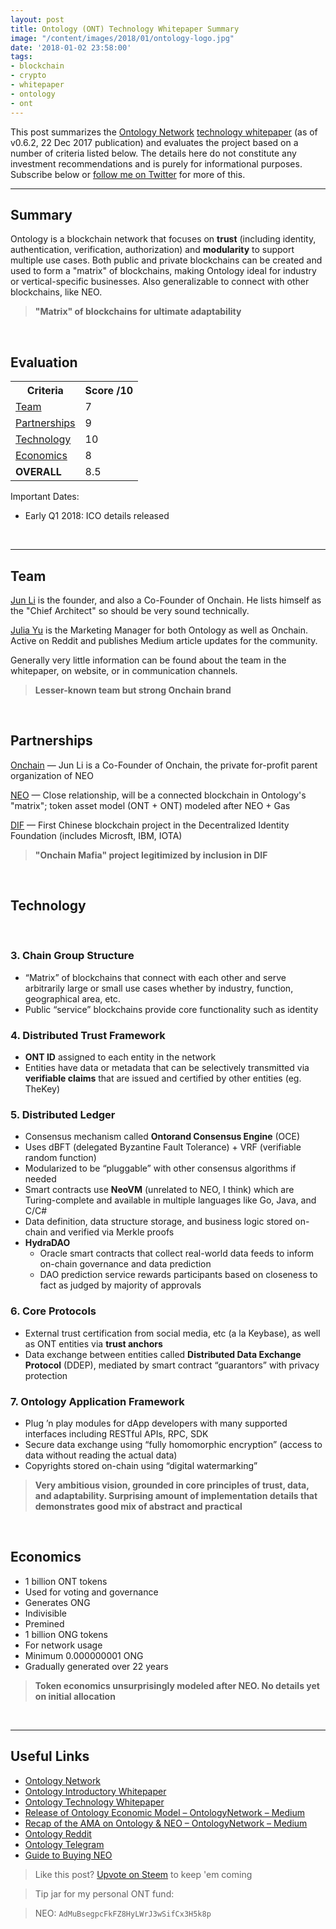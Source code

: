 ```yaml
---
layout: post
title: Ontology (ONT) Technology Whitepaper Summary
image: "/content/images/2018/01/ontology-logo.jpg"
date: '2018-01-02 23:58:00'
tags:
- blockchain
- crypto
- whitepaper
- ontology
- ont
---
```


This post summarizes the [Ontology Network](https://ont.io/) [technology whitepaper](https://ont.io/static/wp/Ontology-technology-white-paper-EN.pdf) (as of v0.6.2, 22 Dec 2017 publication) and evaluates the project based on a number of criteria listed below. The details here do not constitute any investment recommendations and is purely for informational purposes. Subscribe below or [follow me on Twitter](https://twitter.com/tonyin) for more of this.

---

## Summary

Ontology is a blockchain network that focuses on **trust** (including identity, authentication, verification, authorization) and **modularity** to support multiple use cases. Both public and private blockchains can be created and used to form a "matrix" of blockchains, making Ontology ideal for industry or vertical-specific businesses. Also generalizable to connect with other blockchains, like NEO.

> **"Matrix" of blockchains for ultimate adaptability**

<br />

## Evaluation

<table>
<tr><th><strong>Criteria</strong></th><th><strong>Score /10</strong></th></tr>
<tr><td><a href="#team">Team</a></td><td>7</td></tr>
<tr><td><a href="#partnerships">Partnerships</a></td><td>9</td></tr>
<tr><td><a href="#technology">Technology</a></td><td>10</td></tr>
<tr><td><a href="#economics">Economics</a></td><td>8</td></tr>
<tr><td><strong>OVERALL</strong></td><td>8.5</td></tr>
</table>

Important Dates:

* Early Q1 2018: ICO details released

<br />

---

## Team

[Jun Li](https://www.linkedin.com/in/jun-li-58950069/) is the founder, and also a Co-Founder of Onchain. He lists himself as the "Chief Architect" so should be very sound technically.

[Julia Yu](https://www.linkedin.com/in/julia-yu-557389b6/) is the Marketing Manager for both Ontology as well as Onchain. Active on Reddit and publishes Medium article updates for the community.

Generally very little information can be found about the team in the whitepaper, on website, or in communication channels.

> **Lesser-known team but strong Onchain brand**

<br />

## Partnerships

[Onchain](http://www.onchain.com/en-us/) — Jun Li is a Co-Founder of Onchain, the private for-profit parent organization of NEO

[NEO](http://neo.org/) — Close relationship, will be a connected blockchain in Ontology's "matrix"; token asset model (ONT + ONT) modeled after NEO + Gas

[DIF](http://identity.foundation/) — First Chinese blockchain project in the Decentralized Identity Foundation (includes Microsft, IBM, IOTA)

> **"Onchain Mafia" project legitimized by inclusion in DIF**

<br />

## Technology

<br />

### 3. Chain Group Structure
* “Matrix” of blockchains that connect with each other and serve arbitrarily large or small use cases whether by industry, function, geographical area, etc.
* Public “service”  blockchains provide core functionality such as identity

### 4. Distributed Trust Framework
* **ONT ID** assigned to each entity in the network
* Entities have data or metadata that can be selectively transmitted via **verifiable claims** that are issued and certified by other entities (eg. TheKey)

### 5. Distributed Ledger
* Consensus mechanism called **Ontorand Consensus Engine** (OCE)
* Uses dBFT (delegated Byzantine Fault Tolerance) + VRF (verifiable random function)
* Modularized to be “pluggable” with other consensus algorithms if needed
* Smart contracts use **NeoVM** (unrelated to NEO, I think) which are Turing-complete and available in multiple languages like Go, Java, and C/C#
* Data definition, data structure storage, and business logic stored on-chain and verified via Merkle proofs
* **HydraDAO**
	* Oracle smart contracts that collect real-world data feeds to inform on-chain governance and data prediction
	* DAO prediction service rewards participants based on closeness to fact as judged by majority of approvals

### 6. Core Protocols
* External trust certification from social media, etc (a la Keybase), as well as ONT entities via **trust anchors**
* Data exchange between entities called **Distributed Data Exchange Protocol** (DDEP), mediated by smart contract “guarantors” with privacy protection

### 7. Ontology Application Framework
* Plug ’n play modules for dApp developers with many supported interfaces including RESTful APIs, RPC, SDK
* Secure data exchange using “fully homomorphic encryption” (access to data without reading the actual data)
* Copyrights stored on-chain using “digital watermarking”

> **Very ambitious vision, grounded in core principles of trust, data, and adaptability. Surprising amount of implementation details that demonstrates good mix of abstract and practical**

<br />

## Economics
* 1 billion ONT tokens
 * Used for voting and governance
 * Generates ONG
 * Indivisible
 * Premined
* 1 billion ONG tokens
 * For network usage
 * Minimum 0.000000001 ONG
 * Gradually generated over 22 years

> **Token economics unsurprisingly modeled after NEO. No details yet on initial allocation**

<br />

---

## Useful Links
* [Ontology Network](https://ont.io/)
* [Ontology Introductory Whitepaper](https://ont.io/static/wp/Ontology%20Introductory%20White%20Paper.pdf)
* [Ontology Technology Whitepaper](https://ont.io/static/wp/Ontology-technology-white-paper-EN.pdf)
* [Release of Ontology Economic Model – OntologyNetwork – Medium](https://medium.com/ontologynetwork/release-of-ontology-economic-model-6ba3ec349e99)
* [Recap of the AMA on Ontology & NEO – OntologyNetwork – Medium](https://medium.com/ontologynetwork/about-ontology-neo-short-answer-e6ad41375669)
* [Ontology Reddit](https://www.reddit.com/r/OntologyNetwork/)
* [Ontology Telegram](https://t.me/OntologyNetwork)
* [Guide to Buying NEO](https://tonyy.in/guide-to-buying-antshares-neo-ans-on-bittrex-exchange/)

> Like this post? [Upvote on Steem](https://steemit.com/cryptocurrency/@aeto/ontology-ont-technology-whitepaper-summary) to keep 'em coming

> Tip jar for my personal ONT fund:

> NEO: `AdMuBsegpcFkFZ8HyLWrJ3wSifCx3H5k8p`

<br />
